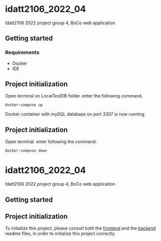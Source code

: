 # idatt2106_2022_04

Idatt2106 2022 project group 4, BoCo web application

## Getting started
### Requirements
* Docker
* IDE
## Project initialization
Open terminal on LocalTestDB folder. enter the following command.
```
docker-compose up
```
Docker container with mySQL database on port 3307 is now running.

## Project initialization
Open terminal. enter following the command.
```
docker-compose down
```

# idatt2106_2022_04

Idatt2106 2022 project group 4, BoCo web application

## Getting started
## Project initialization

To initialize this project, please consult both the [frontend](frontend/README.md)
and the [backend](backend/ReadMe.md) readme files, in order to initialize this project correctly.


